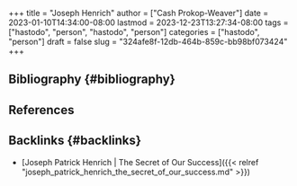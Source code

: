 +++
title = "Joseph Henrich"
author = ["Cash Prokop-Weaver"]
date = 2023-01-10T14:34:00-08:00
lastmod = 2023-12-23T13:27:34-08:00
tags = ["hastodo", "person", "hastodo", "person"]
categories = ["hastodo", "person"]
draft = false
slug = "324afe8f-12db-464b-859c-bb98bf073424"
+++

## Bibliography {#bibliography}

## References

<style>.csl-entry{text-indent: -1.5em; margin-left: 1.5em;}</style><div class="csl-bib-body">
</div>



## Backlinks {#backlinks}

-   [Joseph Patrick Henrich | The Secret of Our Success]({{< relref "joseph_patrick_henrich_the_secret_of_our_success.md" >}})
